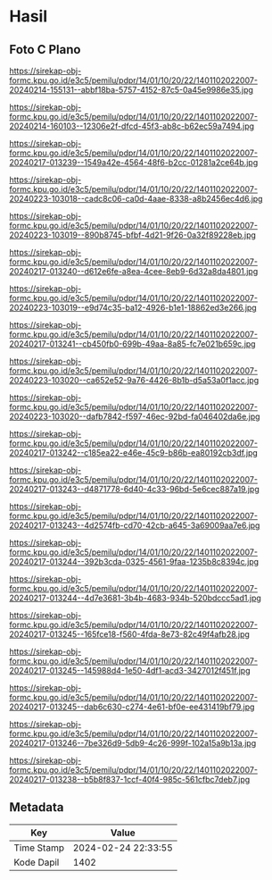 # Hasil

## Foto C Plano

https://sirekap-obj-formc.kpu.go.id/e3c5/pemilu/pdpr/14/01/10/20/22/1401102022007-20240214-155131--abbf18ba-5757-4152-87c5-0a45e9986e35.jpg

https://sirekap-obj-formc.kpu.go.id/e3c5/pemilu/pdpr/14/01/10/20/22/1401102022007-20240214-160103--12306e2f-dfcd-45f3-ab8c-b62ec59a7494.jpg

https://sirekap-obj-formc.kpu.go.id/e3c5/pemilu/pdpr/14/01/10/20/22/1401102022007-20240217-013239--1549a42e-4564-48f6-b2cc-01281a2ce64b.jpg

https://sirekap-obj-formc.kpu.go.id/e3c5/pemilu/pdpr/14/01/10/20/22/1401102022007-20240223-103018--cadc8c06-ca0d-4aae-8338-a8b2456ec4d6.jpg

https://sirekap-obj-formc.kpu.go.id/e3c5/pemilu/pdpr/14/01/10/20/22/1401102022007-20240223-103019--890b8745-bfbf-4d21-9f26-0a32f89228eb.jpg

https://sirekap-obj-formc.kpu.go.id/e3c5/pemilu/pdpr/14/01/10/20/22/1401102022007-20240217-013240--d612e6fe-a8ea-4cee-8eb9-6d32a8da4801.jpg

https://sirekap-obj-formc.kpu.go.id/e3c5/pemilu/pdpr/14/01/10/20/22/1401102022007-20240223-103019--e9d74c35-ba12-4926-b1e1-18862ed3e266.jpg

https://sirekap-obj-formc.kpu.go.id/e3c5/pemilu/pdpr/14/01/10/20/22/1401102022007-20240217-013241--cb450fb0-699b-49aa-8a85-fc7e021b659c.jpg

https://sirekap-obj-formc.kpu.go.id/e3c5/pemilu/pdpr/14/01/10/20/22/1401102022007-20240223-103020--ca652e52-9a76-4426-8b1b-d5a53a0f1acc.jpg

https://sirekap-obj-formc.kpu.go.id/e3c5/pemilu/pdpr/14/01/10/20/22/1401102022007-20240223-103020--dafb7842-f597-46ec-92bd-fa046402da6e.jpg

https://sirekap-obj-formc.kpu.go.id/e3c5/pemilu/pdpr/14/01/10/20/22/1401102022007-20240217-013242--c185ea22-e46e-45c9-b86b-ea80192cb3df.jpg

https://sirekap-obj-formc.kpu.go.id/e3c5/pemilu/pdpr/14/01/10/20/22/1401102022007-20240217-013243--d4871778-6d40-4c33-96bd-5e6cec887a19.jpg

https://sirekap-obj-formc.kpu.go.id/e3c5/pemilu/pdpr/14/01/10/20/22/1401102022007-20240217-013243--4d2574fb-cd70-42cb-a645-3a69009aa7e6.jpg

https://sirekap-obj-formc.kpu.go.id/e3c5/pemilu/pdpr/14/01/10/20/22/1401102022007-20240217-013244--392b3cda-0325-4561-9faa-1235b8c8394c.jpg

https://sirekap-obj-formc.kpu.go.id/e3c5/pemilu/pdpr/14/01/10/20/22/1401102022007-20240217-013244--4d7e3681-3b4b-4683-934b-520bdccc5ad1.jpg

https://sirekap-obj-formc.kpu.go.id/e3c5/pemilu/pdpr/14/01/10/20/22/1401102022007-20240217-013245--165fce18-f560-4fda-8e73-82c49f4afb28.jpg

https://sirekap-obj-formc.kpu.go.id/e3c5/pemilu/pdpr/14/01/10/20/22/1401102022007-20240217-013245--145988d4-1e50-4df1-acd3-3427012f451f.jpg

https://sirekap-obj-formc.kpu.go.id/e3c5/pemilu/pdpr/14/01/10/20/22/1401102022007-20240217-013245--dab6c630-c274-4e61-bf0e-ee431419bf79.jpg

https://sirekap-obj-formc.kpu.go.id/e3c5/pemilu/pdpr/14/01/10/20/22/1401102022007-20240217-013246--7be326d9-5db9-4c26-999f-102a15a9b13a.jpg

https://sirekap-obj-formc.kpu.go.id/e3c5/pemilu/pdpr/14/01/10/20/22/1401102022007-20240217-013238--b5b8f837-1ccf-40f4-985c-561cfbc7deb7.jpg


## Metadata

| Key        | Value               |
| ---------- | ------------------- |
| Time Stamp | 2024-02-24 22:33:55 |
| Kode Dapil | 1402                |



